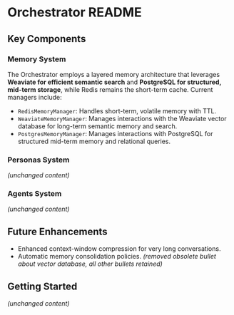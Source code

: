 # Orchestrator README

## Key Components

### Memory System
The Orchestrator employs a layered memory architecture that leverages **Weaviate for efficient semantic search** and **PostgreSQL for structured, mid-term storage**, while Redis remains the short-term cache.  Current managers include:

- `RedisMemoryManager`: Handles short-term, volatile memory with TTL.
- `WeaviateMemoryManager`: Manages interactions with the Weaviate vector database for long-term semantic memory and search.
- `PostgresMemoryManager`: Manages interactions with PostgreSQL for structured mid-term memory and relational queries.

### Personas System
*(unchanged content)*

### Agents System
*(unchanged content)*

## Future Enhancements
- Enhanced context-window compression for very long conversations.
- Automatic memory consolidation policies.
*(removed obsolete bullet about vector database, all other bullets retained)*

## Getting Started
*(unchanged content)*

